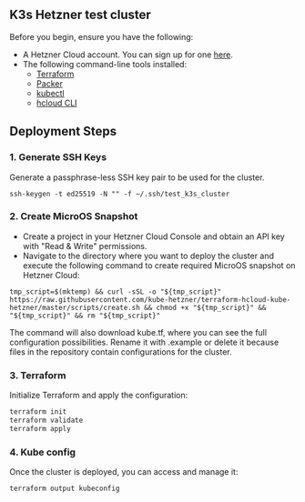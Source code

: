 ## K3s Hetzner test cluster
Before you begin, ensure you have the following:

- A Hetzner Cloud account. You can sign up for one [here](https://hetzner.cloud/?ref=Ix9xCKNxJriM).
- The following command-line tools installed:
  - [Terraform](https://www.terraform.io/downloads.html)
  - [Packer](https://www.packer.io/downloads)
  - [kubectl](https://kubernetes.io/docs/tasks/tools/install-kubectl/)
  - [hcloud CLI](https://github.com/hetznercloud/cli)

## Deployment Steps

### 1. Generate SSH Keys
Generate a passphrase-less SSH key pair to be used for the cluster.

```shell
ssh-keygen -t ed25519 -N "" -f ~/.ssh/test_k3s_cluster
```

### 2. Create MicroOS Snapshot
- Create a project in your Hetzner Cloud Console and obtain an API key with "Read & Write" permissions.
- Navigate to the directory where you want to deploy the cluster and execute the following command to create required MicroOS snapshot on Hetzner Cloud:


```shell
tmp_script=$(mktemp) && curl -sSL -o "${tmp_script}" https://raw.githubusercontent.com/kube-hetzner/terraform-hcloud-kube-hetzner/master/scripts/create.sh && chmod +x "${tmp_script}" && "${tmp_script}" && rm "${tmp_script}"
```
The command will also download kube.tf, where you can see the full configuration possibilities.
Rename it with .example or delete it because files in the repository contain configurations for the cluster.

### 3. Terraform
Initialize Terraform and apply the configuration:

```bash
terraform init
terraform validate
terraform apply
```

### 4. Kube config
Once the cluster is deployed, you can access and manage it:

  ```shell
  terraform output kubeconfig
  ```
